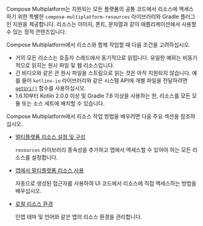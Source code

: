 [//]: # (title: 리소스 개요)

Compose Multiplatform는 지원되는 모든 플랫폼의 공통 코드에서 리소스에 액세스하기 위한 특별한 `compose-multiplatform-resources` 라이브러리와 Gradle 플러그인 지원을 제공합니다. 리소스는 이미지, 폰트, 문자열과 같이 애플리케이션에서 사용할 수 있는 정적 콘텐츠입니다.

Compose Multiplatform에서 리소스와 함께 작업할 때 다음 조건을 고려하십시오.

* 거의 모든 리소스는 호출자 스레드에서 동기적으로 읽힙니다. 유일한 예외는 비동기적으로 읽히는 원시 파일 및 웹 리소스입니다.
* 긴 비디오와 같은 큰 원시 파일을 스트림으로 읽는 것은 아직 지원되지 않습니다. 예를 들어 `kotlinx-io` 라이브러리와 같은 시스템 API에 개별 파일을 전달하려면 [`getUri()`](compose-multiplatform-resources-usage.md#accessing-multiplatform-resources-from-external-libraries) 함수를 사용하십시오.
* 1.6.10부터 Kotlin 2.0.0 이상 및 Gradle 7.6 이상을 사용하는 한, 리소스를 모든 모듈 또는 소스 세트에 배치할 수 있습니다.

Compose Multiplatform에서 리소스 작업 방법을 배우려면 다음 주요 섹션을 참조하십시오.

* [멀티플랫폼 리소스 설정 및 구성](compose-multiplatform-resources-setup.md)

  `resources` 라이브러리 종속성을 추가하고 앱에서 액세스할 수 있어야 하는 모든 리소스를 설정합니다.

* [앱에서 멀티플랫폼 리소스 사용](compose-multiplatform-resources-usage.md)

  자동으로 생성된 접근자를 사용하여 UI 코드에서 리소스에 직접 액세스하는 방법을 배우십시오.

* [로컬 리소스 환경](compose-resource-environment.md)
  
  인앱 테마 및 언어와 같은 앱의 리소스 환경을 관리합니다.